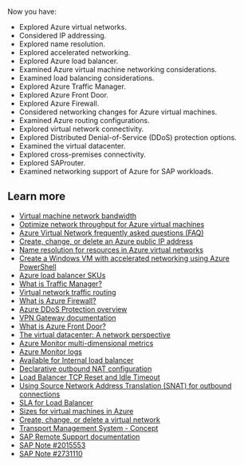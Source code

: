 Now you have:

- Explored Azure virtual networks.
- Considered IP addressing.
- Explored name resolution.
- Explored accelerated networking.
- Explored Azure load balancer.
- Examined Azure virtual machine networking considerations.
- Examined load balancing considerations.
- Explored Azure Traffic Manager.
- Explored Azure Front Door.
- Explored Azure Firewall.
- Considered networking changes for Azure virtual machines.
- Examined Azure routing configurations.
- Explored virtual network connectivity.
- Explored Distributed Denial-of-Service (DDoS) protection options.
- Examined the virtual datacenter.
- Explored cross-premises connectivity.
- Explored SAProuter.
- Examined networking support of Azure for SAP workloads.

## Learn more

- [Virtual machine network bandwidth](/azure/virtual-network/virtual-machine-network-throughput)
- [Optimize network throughput for Azure virtual machines](/azure/virtual-network/virtual-network-optimize-network-bandwidth)
- [Azure Virtual Network frequently asked questions (FAQ)](/azure/virtual-network/virtual-networks-faq)
- [Create, change, or delete an Azure public IP address](/azure/virtual-network/virtual-network-public-ip-address)
- [Name resolution for resources in Azure virtual networks](/azure/virtual-network/virtual-networks-name-resolution-for-vms-and-role-instances)
- [Create a Windows VM with accelerated networking using Azure PowerShell](/azure/virtual-network/create-vm-accelerated-networking-powershell)
- [Azure load balancer SKUs](/azure/load-balancer/skus)
- [What is Traffic Manager?](/azure/traffic-manager/traffic-manager-overview)
- [Virtual network traffic routing](/azure/virtual-network/virtual-networks-udr-overview)
- [What is Azure Firewall?](/azure/firewall/overview)
- [Azure DDoS Protection overview](/azure/virtual-network/ddos-protection-overview)
- [VPN Gateway documentation](/azure/vpn-gateway/)
- [What is Azure Front Door?](/azure/frontdoor/front-door-overview)
- [The virtual datacenter: A network perspective](/azure/cloud-adoption-framework/reference/networking-vdc)
- [Azure Monitor multi-dimensional metrics](/azure/load-balancer/load-balancer-standard-diagnostics)
- [Azure Monitor logs](/azure/load-balancer/load-balancer-monitor-log)
- [Available for Internal load balancer](/azure/load-balancer/load-balancer-ha-ports-overview)
- [Declarative outbound NAT configuration](/azure/load-balancer/load-balancer-outbound-connections#outboundrules)
- [Load Balancer TCP Reset and Idle Timeout](/azure/load-balancer/load-balancer-tcp-reset)
- [Using Source Network Address Translation (SNAT) for outbound connections](/azure/load-balancer/load-balancer-outbound-connections)
- [SLA for Load Balancer](https://azure.microsoft.com/support/legal/sla/load-balancer/v1_0/)
- [Sizes for virtual machines in Azure](/azure/virtual-machines/sizes)
- [Create, change, or delete a virtual network](/azure/virtual-network/manage-virtual-network)
- [Transport Management System - Concept](https://help.sap.com/saphelp_me60/helpdata/en/c4/6045377b52253de10000009b38f889/content.htm)
- [SAP Remote Support documentation](https://support.sap.com/en/tools/connectivity-tools/remote-support.html)
- [SAP Note \#2015553](https://aka.ms/az-120-sapnote-2015553)
- [SAP Note \#2731110](https://launchpad.support.sap.com/#/notes/2731110)
